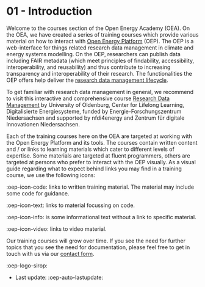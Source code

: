 # 01 - Introduction

Welcome to the courses section of the Open Energy Academy (OEA). On the OEA, we have created a series of training courses which provide various material on how to interact with [Open Energy Platform](https://openenergyplatform.org) (OEP). 
The OEP is a web-interface for things related research data management in climate and energy systems modelling. On the OEP, researchers can publish data including FAIR metadata (which meet principles of findability, accessibility, interoperability, and reusability) and thus contribute to increasing transparency and interoperability of their research. The functionalities the OEP offers help deliver the [research data management lifecycle](https://liascript.github.io/course/?https://raw.githubusercontent.com/NFDI4Energy/EFZN_rdm/main/README.md#3). 

To get familiar with research data management in general, we recommend to visit this interactive and comprehensive course [Research Data Management](https://liascript.github.io/course/?https://raw.githubusercontent.com/NFDI4Energy/EFZN_rdm/main/README.md#1) by University of Oldenburg, Center for Lifelong Learning, Digitalisierte Energiesysteme, funded by Energie-Forschungszentrum Niedersachsen and supported by nfdi4energy and Zentrum für digitale Innovationen Niedersachsen. 

Each of the training courses here on the OEA are targeted at working with the Open Energy Platform and its tools. The courses contain written content and / or links to learning materials which cater to different levels of expertise. Some materials are targeted at fluent programmers, others are targeted at persons who prefer to interact with the OEP visually.
As a visual guide regarding what to expect behind links you may find in a training course, we use the following icons:

:oep-icon-code: links to written training material. The material may include some code for guidance.

:oep-icon-text: links to material focussing on code.

:oep-icon-info: is some informational text without a link to specific material.

:oep-icon-video: links to video material.

Our training courses will grow over time. If you see the need for further topics that you see the need for documentation, please feel free to get in touch with us via our [contact form](https://openenergyplatform.org/contact/).

:oep-logo-sirop:

- Last update: :oep-auto-lastupdate:
